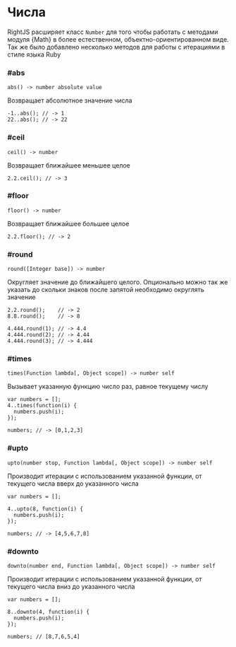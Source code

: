 # Числа

RightJS расширяет класс `Number` для того чтобы работать с методами модуля
{Math} в более естественном, объектно-ориентированном виде. Так же было
добавлено несколько методов для работы с итерациями в стиле языка Ruby


### #abs

    abs() -> number absolute value

Возвращает абсолютное значение числа

    -1..abs(); // -> 1
    22..abs(); // -> 22



### #ceil

    ceil() -> number

Возвращает ближайшее меньшее целое

    2.2.ceil(); // -> 3


### #floor

    floor() -> number

Возвращает ближайшее большее целое

    2.2.floor(); // -> 2


### #round

    round([Integer base]) -> number

Округляет значение до ближайшего целого. Опционально можно так же указать
до скольки знаков после запятой необходимо округлять значение

    2.2.round();    // -> 2
    8.8.round();    // -> 8
    
    4.444.round(1); // -> 4.4
    4.444.round(2); // -> 4.44
    4.444.round(3); // -> 4.444


### #times

    times(Function lambda[, Object scope]) -> number self

Вызывает указанную функцию число раз, равное текущему числу
    
    var numbers = [];
    4..times(function(i) {
      numbers.push(i);
    });
    
    numbers; // -> [0,1,2,3]



### #upto

    upto(number stop, Function lambda[, Object scope]) -> number self

Производит итерации с использованием указанной функции, от текущего числа
вверх до указанного числа

    var numbers = [];
    
    4..upto(8, function(i) {
      numbers.push(i);
    });
    
    numbers; // -> [4,5,6,7,8]



### #downto

    downto(number end, Function lambda[, Object scope]) -> number self

Производит итерации с использованием указанной функции, от текущего числа
вниз до указанного числа

    var numbers = [];
    
    8..downto(4, function(i) {
      numbers.push(i);
    });
    
    numbers; // [8,7,6,5,4]
